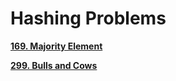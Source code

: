 # Hashing Problems

[**169. Majority Element**](https://leetcode.com/submissions/detail/1755730181/)

[**299. Bulls and Cows**](https://leetcode.com/submissions/detail/1750101110/)
